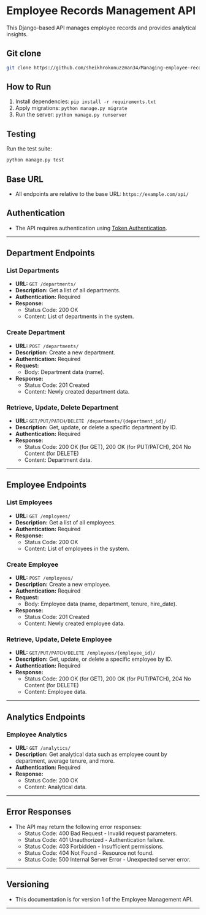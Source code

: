 # Employee Records Management API

This Django-based API manages employee records and provides analytical insights.

## Git clone
   ```bash
   git clone https://github.com/sheikhrokonuzzman34/Managing-employee-records-API.git

   ``` 


## How to Run

1. Install dependencies: `pip install -r requirements.txt`
2. Apply migrations: `python manage.py migrate`
3. Run the server: `python manage.py runserver`

## Testing

Run the test suite:

```bash
python manage.py test
```   


## Base URL
- All endpoints are relative to the base URL: `https://example.com/api/`

## Authentication
- The API requires authentication using [Token Authentication](https://www.django-rest-framework.org/api-guide/authentication/#tokenauthentication).

---

## Department Endpoints

### List Departments
- **URL:** `GET /departments/`
- **Description:** Get a list of all departments.
- **Authentication:** Required
- **Response:**
  - Status Code: 200 OK
  - Content: List of departments in the system.

### Create Department
- **URL:** `POST /departments/`
- **Description:** Create a new department.
- **Authentication:** Required
- **Request:**
  - Body: Department data (name).
- **Response:**
  - Status Code: 201 Created
  - Content: Newly created department data.

### Retrieve, Update, Delete Department
- **URL:** `GET/PUT/PATCH/DELETE /departments/{department_id}/`
- **Description:** Get, update, or delete a specific department by ID.
- **Authentication:** Required
- **Response:**
  - Status Code: 200 OK (for GET), 200 OK (for PUT/PATCH), 204 No Content (for DELETE)
  - Content: Department data.

---

## Employee Endpoints

### List Employees
- **URL:** `GET /employees/`
- **Description:** Get a list of all employees.
- **Authentication:** Required
- **Response:**
  - Status Code: 200 OK
  - Content: List of employees in the system.

### Create Employee
- **URL:** `POST /employees/`
- **Description:** Create a new employee.
- **Authentication:** Required
- **Request:**
  - Body: Employee data (name, department, tenure, hire_date).
- **Response:**
  - Status Code: 201 Created
  - Content: Newly created employee data.

### Retrieve, Update, Delete Employee
- **URL:** `GET/PUT/PATCH/DELETE /employees/{employee_id}/`
- **Description:** Get, update, or delete a specific employee by ID.
- **Authentication:** Required
- **Response:**
  - Status Code: 200 OK (for GET), 200 OK (for PUT/PATCH), 204 No Content (for DELETE)
  - Content: Employee data.

---

## Analytics Endpoints

### Employee Analytics
- **URL:** `GET /analytics/`
- **Description:** Get analytical data such as employee count by department, average tenure, and more.
- **Authentication:** Required
- **Response:**
  - Status Code: 200 OK
  - Content: Analytical data.

---

## Error Responses
- The API may return the following error responses:
  - Status Code: 400 Bad Request - Invalid request parameters.
  - Status Code: 401 Unauthorized - Authentication failure.
  - Status Code: 403 Forbidden - Insufficient permissions.
  - Status Code: 404 Not Found - Resource not found.
  - Status Code: 500 Internal Server Error - Unexpected server error.

---

## Versioning
- This documentation is for version 1 of the Employee Management API.

---





